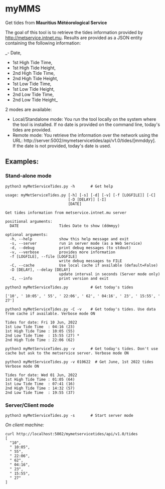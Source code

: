 # myMMS

Get tides from **Mauritius Météorological Service**

The goal of this tool is to retrieve the tides information provided by http://metservice.intnet.mu.
Results are provided as a JSON entity containing the following information:

_- Date,
- 1st High Tide Time,
- 1st High Tide Height,
- 2nd High Tide Time,
- 2nd High Tide Height,
- 1st Low Tide Time,
- 1st Low Tide Height,
- 2nd Low Tide Time,
- 2nd Low Tide Height_


2 modes are available:
- Local/Standalone mode: You run the tool locally on the system where the tool is installed. If no date is provided on the command line, today's tides are provided.  
- Remote mode: You retrieve the information over the network using the URL: http://server:5002/mymetservicetides/api/v1.0/tides/[mmddyy].  
  If the date is not provided, today's date is used. 

## Examples:

### Stand-alone mode

    python3 myMetServiceTides.py -h       # Get help

    usage: myMetServiceTides.py [-h] [-s] [-d] [-v] [-f [LOGFILE]] [-C]
                                [-D [DELAY]] [-I]
                                [DATE]

    Get tides information from metservice.intnet.mu server

    positional arguments:
      DATE                  Tides Date to show (ddmmyy)

    optional arguments:
      -h, --help            show this help message and exit
      -s, --server          run in server mode (as a Web Service)
      -d, --debug           print debug messages (to stdout)
      -v, --verbose         provides more information
      -f [LOGFILE], --file [LOGFILE]
                            write debug messages to FILE
      -C, --cache           Use local cache if available (default=False)
      -D [DELAY], --delay [DELAY]
                            update interval in seconds (Server mode only)
      -I, --info            print version and exit

    python3 myMetServiceTides.py          # Get today's tides

    ['10', ' 10:05', ' 55', ' 22:06', ' 62', ' 04:16', ' 23', ' 15:55', ' 27']

    python3 myMetServiceTides.py -C -v    # Get today's tides. Use data from cache if available. Verbose mode ON

    Tides for date: Fri 10 Jun, 2022
    1st Low Tide Time  : 04:16 (23)
    1st High Tide Time : 10:05 (55)
    2nd Low Tide Time  : 15:55 (27) *
    2nd High Tide Time : 22:06 (62)

    python3 myMetServiceTides.py -v       # Get today's tides. Don't use cache but ask to the metservice server. Verbose mode ON

    python3 myMetServiceTides.py -v 010622  # Get June, 1st 2022 tides Verbose mode ON

    Tides for date: Wed 01 Jun, 2022
    1st High Tide Time : 01:05 (64)
    1st Low Tide Time  : 07:41 (16)
    2nd High Tide Time : 14:32 (57)
    2nd Low Tide Time  : 19:55 (37)

### Server/Client mode

    python3 myMetServiceTides.py -s       # Start server mode

*On client machine:*
    
    curl http://localhost:5002/mymetservicetides/api/v1.0/tides
    [
      "10",
      " 10:05",
      " 55",
      " 22:06",
      " 62",
      " 04:16",
      " 23",
      " 15:55",
      " 27"
    ]
